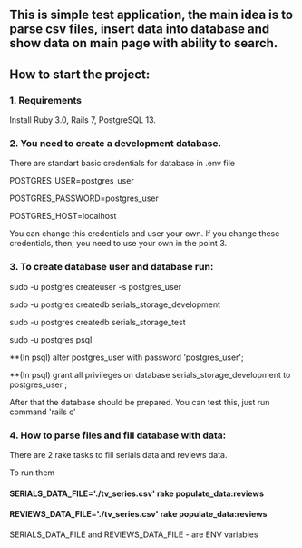 ## This is simple test application, the main idea is to parse csv files, insert data into database and show data on main page with ability to search.

## How to start the project:

### 1. Requirements
Install Ruby 3.0, Rails 7, PostgreSQL 13.

### 2. You need to create a development database.

There are standart basic credentials for database in .env file

POSTGRES_USER=postgres_user

POSTGRES_PASSWORD=postgres_user

POSTGRES_HOST=localhost

You can change this credentials and user your own. If you change these credentials, then, you need to use your own in the point 3.

### 3. To create database user and database run: 

sudo -u postgres createuser -s postgres_user

sudo -u postgres createdb serials_storage_development

sudo -u postgres createdb serials_storage_test

sudo -u postgres psql

**(In psql) alter postgres_user with password 'postgres_user';

**(In psql) grant all privileges on database serials_storage_development to postgres_user ;

After that the database should be prepared.
You can test this, just run command 'rails c'

### 4. How to parse files and fill database with data:

There are 2 rake tasks to fill serials data and reviews data.

To run them

#### SERIALS_DATA_FILE='./tv_series.csv' rake populate_data:reviews 

#### REVIEWS_DATA_FILE='./tv_series.csv' rake populate_data:reviews

SERIALS_DATA_FILE and REVIEWS_DATA_FILE - are ENV variables
